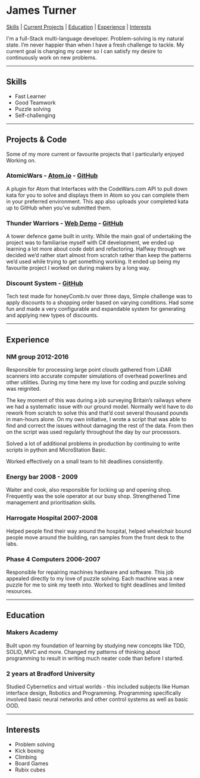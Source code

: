 # James Turner
[Skills](#skills) | [Current Projects](#projects) | [Education](#education) | [Experience](#experience) | [Interests](#interests)

I'm a full-Stack multi-language developer. Problem-solving is my natural state. I’m never happier than when I have a fresh challenge to tackle. My current goal is changing my career so I can satisfy my desire to continuously work on new problems.

***
## <a name="skills">Skills</a>
* Fast Learner
* Good Teamwork
* Puzzle solving
* Self-challenging

***

## <a name="projects">Projects & Code</a>
Some of my more current or favourite projects that I particularly enjoyed Working on.
### AtomicWars - [Atom.io](https://atom.io/packages/atomic-wars) - [GitHub](https://github.com/JamesTurnerGit/Atomic-Wars)
A plugin for Atom that Interfaces with the CodeWars.com API to pull down kata for you to solve and displays them in Atom so you can complete them in your preferred environment. This app also uploads your completed kata up to GitHub when you’ve submitted them.
### Thunder Warriors - [Web Demo](http://thunder-warriors.herokuapp.com/) - [GitHub](https://github.com/treborb/thunder-warriors)
A tower defence game built in unity. While the main goal of undertaking the project was to familiarise myself with C# development, we ended up learning a lot more about code debt and refactoring. Halfway through we decided we’d rather start almost from scratch rather than keep the patterns we’d used while trying to get something working. It ended up being my favourite project I worked on during makers by a long way.
### Discount System - [GitHub](https://github.com/JamesTurnerGit/HoneyCombTechTest)
Tech test made for honeyComb.tv over three days, Simple challenge was to apply discounts to a shopping order based on varying conditions. Had some fun and made a very configurable and expandable system for generating and applying new types of discounts.

***

## <a name="experience">Experience</a> 

### NM group 2012-2016 

Responsible for processing large point clouds gathered from LiDAR scanners into accurate computer simulations of overhead powerlines and other utilities. During my time here my love for coding and puzzle solving was reignited. 

The key moment of this was during a job surveying Britain’s railways where we had a systematic issue with our ground model. Normally we’d have to do rework from scratch to solve this and that’d cost several thousand pounds in man-hours alone. On my own initiative, I wrote a script that was able to find and correct the issues without damaging the rest of the data. From then on the script was used regularly throughout the day by our processors. 

Solved a lot of additional problems in production by continuing to write scripts in python and MicroStation Basic.

Worked effectively on a small team to hit deadlines consistently.

### Energy bar 2008 - 2009 

Waiter and cook, also responsible for locking up and opening shop. Frequently was the sole operator at our busy shop. Strengthened Time management and prioritisation skills.  

### Harrogate Hospital 2007-2008 

Helped people find their way around the hospital, helped wheelchair bound people move around the building, ran samples from the front desk to the labs. 

### Phase 4 Computers 2006-2007 

Responsible for repairing machines hardware and software. This job appealed directly to my love of puzzle solving. Each machine was a new puzzle for me to sink my teeth into. Worked to tight deadlines and limited resources.
*** 

## <a name="Education">Education</a>

### Makers Academy

Built upon my foundation of learning by studying new concepts like TDD, SOLID, MVC and more. Changed my patterns of thinking about programming to result in writing much neater code than before I started.

### 2 years at Bradford University

Studied Cybernetics and virtual worlds - this included subjects like Human interface design, Robotics and Programming. Programming specifically involved basic neural networks and other control systems as well as basic OOD.
***

## <a name="interests">Interests</a>
* Problem solving
* Kick boxing
* Climbing
* Board Games
* Rubix cubes
